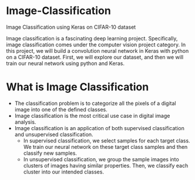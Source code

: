 # Image-Classification
Image Classification using Keras on CIFAR-10 dataset

Image classification is a fascinating deep learning project. Specifically, image classification comes under the computer vision project category.
In this project, we will build a convolution neural network in Keras with python on a CIFAR-10 dataset. First, we will explore our dataset, and then we will train our neural network using python and Keras.

# What is Image Classification
 - The classification problem is to categorize all the pixels of a digital image into one of the defined classes.
 - Image classification is the most critical use case in digital image analysis.
 - Image classification is an application of both supervised classification and unsupervised classification.
   - In supervised classification, we select samples for each target class. We train our neural      network on these target class samples and then classify new samples.
   - In unsupervised classification, we group the sample images into clusters of images having similar properties. Then, we classify each cluster into our intended classes.
